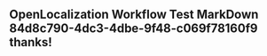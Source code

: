 <properties
ms.topic="hero-topic"
ms.test1="hero-topic"
ms.test2="test"/>

## OpenLocalization Workflow Test MarkDown 84d8c790-4dc3-4dbe-9f48-c069f78160f9 thanks!
